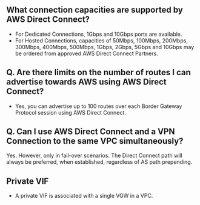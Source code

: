 ##  What connection capacities are supported by AWS Direct Connect?

 - For Dedicated Connections, 1Gbps and 10Gbps ports are available.
 - For Hosted Connections, capacities of 50Mbps, 100Mbps, 200Mbps, 300Mbps, 400Mbps, 500Mbps, 1Gbps, 2Gbps, 5Gbps and 10Gbps may be ordered from approved AWS Direct Connect Partners.
## Q. Are there limits on the number of routes I can advertise towards AWS using AWS Direct Connect?

 - Yes, you can advertise up to 100 routes over each Border Gateway Protocol session using AWS Direct Connect.

## Q. Can I use AWS Direct Connect and a VPN Connection to the same VPC simultaneously?

Yes. However, only in fail-over scenarios. The Direct Connect path will always be preferred, when established, regardless of AS path prepending.

## Private VIF
- A private VIF is associated with a single VGW in a VPC.
